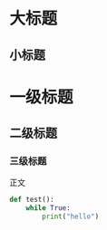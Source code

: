 大标题
===
小标题
---
# 一级标题
## 二级标题
### 三级标题
正文
```python
def test():
    while True:
        print("hello")
```
